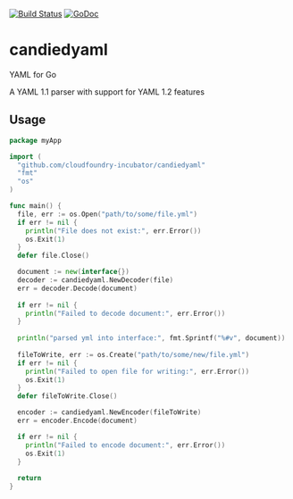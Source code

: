 [![Build Status](https://travis-ci.org/cloudfoundry-incubator/candiedyaml.svg)](https://travis-ci.org/cloudfoundry-incubator/candiedyaml)
[![GoDoc](https://godoc.org/github.com/cloudfoundry-incubator/candiedyaml?status.svg)](https://godoc.org/github.com/cloudfoundry-incubator/candiedyaml)


candiedyaml
===========

YAML for Go

A YAML 1.1 parser with support for YAML 1.2 features

Usage
-----

```go
package myApp

import (
  "github.com/cloudfoundry-incubator/candiedyaml"
  "fmt"
  "os"
)

func main() {
  file, err := os.Open("path/to/some/file.yml")
  if err != nil {
    println("File does not exist:", err.Error())
    os.Exit(1)
  }
  defer file.Close()

  document := new(interface{})
  decoder := candiedyaml.NewDecoder(file)
  err = decoder.Decode(document)
  
  if err != nil {
    println("Failed to decode document:", err.Error())
  }
  
  println("parsed yml into interface:", fmt.Sprintf("%#v", document))
  
  fileToWrite, err := os.Create("path/to/some/new/file.yml")
  if err != nil {
    println("Failed to open file for writing:", err.Error())
    os.Exit(1)
  }
  defer fileToWrite.Close()

  encoder := candiedyaml.NewEncoder(fileToWrite)
  err = encoder.Encode(document)

  if err != nil {
    println("Failed to encode document:", err.Error())
    os.Exit(1)
  }
  
  return
}
```
